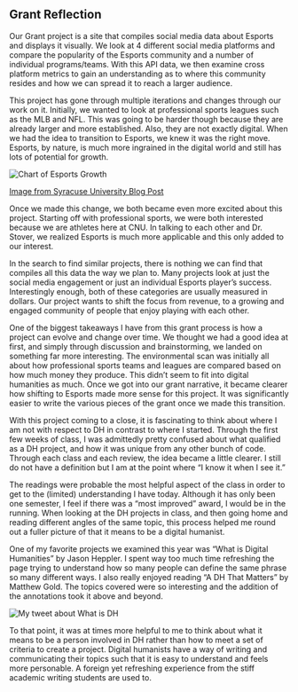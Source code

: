  ## Grant Reflection
 
Our Grant project is a site that compiles social media data about Esports and displays it visually. We look at 4 different social media platforms and compare the popularity of the Esports community and a number of individual programs/teams. With this API data, we then examine cross platform metrics to gain an understanding as to where this community resides and how we can spread it to reach a larger audience. 
 
This project has gone through multiple iterations and changes through our work on it. Initially, we wanted to look at professional sports leagues such as the MLB and NFL. This was going to be harder though because they are already larger and more established. Also, they are not exactly digital. When we had the idea to transition to Esports, we knew it was the right move. Esports, by nature, is much more ingrained in the digital world and still has lots of potential for growth.

![Chart of Esports Growth](https://eobrien5.github.io/engl350/images/esports.jpeg)

[Image from Syracuse University Blog Post](https://onlinegrad.syracuse.edu/blog/esports-to-compete-with-traditional-sports/)

Once we made this change, we both became even more excited about this project. Starting off with professional sports, we were both interested because we are athletes here at CNU. In talking to each other and Dr. Stover, we realized Esports is much more applicable and this only added to our interest. 

In the search to find similar projects, there is nothing we can find that compiles all this data the way we plan to. Many projects look at just the social media engagement or just an individual Esports player’s success. Interestingly enough, both of these categories are usually measured in dollars. Our project wants to shift the focus from revenue, to a growing and engaged community of people that enjoy playing with each other. 
	
One of the biggest takeaways I have from this grant process is how a project can evolve and change over time. We thought we had a good idea at first, and simply through discussion and brainstorming, we landed on something far more interesting. The environmental scan was initially all about how professional sports teams and leagues are compared based on how much money they produce. This didn’t seem to fit into digital humanities as much. Once we got into our grant narrative, it became clearer how shifting to Esports made more sense for this project. It was significantly easier to write the various pieces of the grant once we made this transition. 
	
With this project coming to a close, it is fascinating to think about where I am not with respect to DH in contrast to where I started. Through the first few weeks of class, I was admittedly pretty confused about what qualified as a DH project, and how it was unique from any other bunch of code. Through each class and each review, the idea became a little clearer. I still do not have a definition but I am at the point where “I know it when I see it.” 
	
The readings were probable the most helpful aspect of the class in order to get to the (limited) understanding I have today. Although it has only been one semester, I feel if there was a “most improved” award, I would be in the running. When looking at the DH projects in class, and then going home and reading different angles of the same topic, this process helped me round out a fuller picture of that it means to be a digital humanist. 
	
One of my favorite projects we examined this year was “What is Digital Humanities” by Jason Heppler. I spent way too much time refreshing the page trying to understand how so many people can define the same phrase so many different ways. I also really enjoyed reading “A DH That Matters” by Matthew Gold. The topics covered were so interesting and the addition of the annotations took it above and beyond. 

![My tweet about What is DH](https://eobrien5.github.io/engl350/images/67136145-44B7-4A57-8390-02ED77876E18_1_201_a.jpeg)
	
To that point, it was at times more helpful to me to think about what it means to be a person involved in DH rather than how to meet a set of criteria to create a project. Digital humanists have a way of writing and communicating their topics such that it is easy to understand and feels more personable. A foreign yet refreshing experience from the stiff academic writing students are used to.

